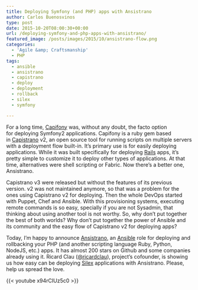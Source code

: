 ```yaml
---
title: Deploying Symfony (and PHP) apps with Ansistrano
author: Carlos Buenosvinos
type: post
date: 2015-10-20T08:00:30+00:00
url: /deploying-symfony-and-php-apps-with-ansistrano/
featured_image: /posts/images/2015/10/ansistrano-flow.png
categories:
  - 'Agile &amp; Craftsmanship'
  - PHP
tags:
  - ansible
  - ansistrano
  - capistrano
  - deploy
  - deployment
  - rollback
  - silex
  - symfony

---
```


For a long time, <a href="http://capifony.org/" target="_blank">Capifony</a> was, without any doubt, the facto option for deploying Symfony2 applications. Capifony is a ruby gem based in </span><a href="https://github.com/capistrano/capistrano" target="_blank">Capistrano</a> v2, an open source tool for running scripts on multiple servers with a deployment flow built-in. It’s primary use is for easily deploying applications. While it was built specifically for deploying <a href="http://rubyonrails.org/" target="_blank">Rails</a> apps, it’s pretty simple to customize it to deploy other types of applications. At that time, alternatives were shell scripting or Fabric. Now there&#8217;s a better one, Ansistrano.

<!--more-->

Capistrano v3 were released but without the features of its previous version. v2 was not maintained anymore, so that was a problem for the ones using Capistrano v2 for deploying. Then the whole DevOps started with Puppet, Chef and Ansible. With this provisioning systems, executing remote commands is so easy, specially if you are not Sysadmin, that thinking about using another tool is not worthy. So, why don&#8217;t put together the best of both worlds? Why don&#8217;t put together the power of Ansible and its community and the easy flow of Capistrano v2 for deploying apps?

Today, I’m happy to announce <a href="https://github.com/ansistrano" target="_blank">Ansistrano</a>, an <a href="http://www.ansible.com/" target="_blank">Ansible</a> role for deploying and rollbacking your PHP (and another scripting language Ruby, Python, NodeJS, etc.) apps. It has almost 200 stars on Github and some companies already using it. Ricard Clau (<a href="https://twitter.com/ricardclau" target="_blank">@ricardclau</a>), project&#8217;s cofounder, is showing us how easy can be deploying <a href="http://silex.sensiolabs.org/" target="_blank">Silex</a> applications with Ansistrano. Please, help us spread the love.

{{< youtube x94rCIUz5c0 >}}